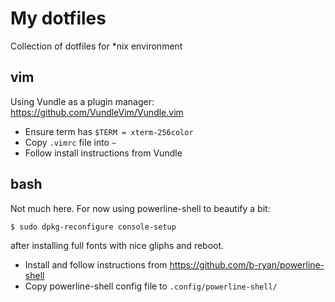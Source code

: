 # My dotfiles

Collection of dotfiles for \*nix environment

## vim

Using Vundle as a plugin manager: <https://github.com/VundleVim/Vundle.vim>

- Ensure term has `$TERM = xterm-256color`
- Copy `.vimrc` file into `~`
- Follow install instructions from Vundle

## bash

Not much here. For now using powerline-shell to beautify a bit:

```sh
$ sudo dpkg-reconfigure console-setup
```

after installing full fonts with nice gliphs and reboot.

- Install and follow instructions from <https://github.com/b-ryan/powerline-shell>
- Copy powerline-shell config file to `.config/powerline-shell/`

